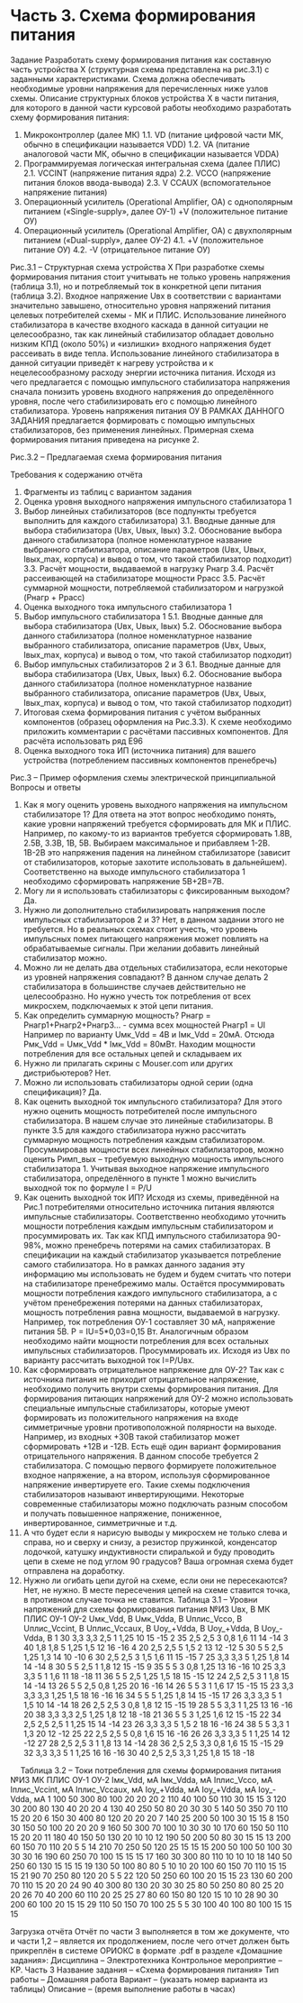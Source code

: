 # Часть 3. Схема формирования питания
Задание
Разработать схему формирования питания как составную часть устройства Х (структурная схема представлена на рис.3.1) с заданными характеристиками. Схема должна обеспечивать необходимые уровни напряжения для перечисленных ниже узлов схемы.
Описание структурных блоков устройства Х в части питания, для которого в данной части курсовой работы необходимо разработать схему формирования питания: 
1.	Микроконтроллер (далее МК)
1.1.	VD (питание цифровой части МК, обычно в спецификации называется VDD)
1.2.	VA (питание аналоговой части МК, обычно в спецификации называется VDDA)
2.	Программируемая логическая интегральная схема (далее ПЛИС)
2.1.	VCCINT (напряжение питания ядра)
2.2.	VCCO (напряжение питания блоков ввода-вывода)
2.3.	V CCAUX (вспомогательное напряжение питания)
3.	Операционный усилитель (Operational Amplifier, OA) с однополярным питанием («Single-supply», далее ОУ-1)
+V (положительное питание ОУ)
4.	Операционный усилитель (Operational Amplifier, OA)  с двухполярным питанием («Dual-supply», далее ОУ-2)
4.1.	+V (положительное питание ОУ)
4.2.	-V (отрицательное питание ОУ)

 
Рис.3.1 – Структурная схема устройства X
При разработке схемы формирования питания стоит учитывать не только уровень напряжения (таблица 3.1), но и потребляемый ток в конкретной цепи питания (таблица 3.2).
Входное напряжение Uвх в соответствии с вариантами значительно завышено, относительно уровня напряжений питания целевых потребителей схемы - МК и ПЛИС.  Использование линейного стабилизатора в качестве входного каскада в данной ситуации не целесообразно, так как линейный стабилизатор обладает довольно низким КПД (около 50%) и «излишки» входного напряжения будет рассеивать в виде тепла. Использование линейного стабилизатора в данной ситуации приведёт к нагреву устройства и к нецелесообразному расходу энергии источника питания. Исходя из чего предлагается с помощью импульсного стабилизатора напряжения сначала понизить уровень входного напряжения до определённого уровня, после чего стабилизировать его с помощью линейного стабилизатора.
Уровень напряжения питания ОУ В РАМКАХ ДАННОГО ЗАДАНИЯ предлагается формировать с помощью импульсных стабилизаторов, без применения линейных.
Примерная схема формирования питания приведена на рисунке 2.

 
Рис.3.2 – Предлагаемая схема формирования питания

	 

 
Требования к содержанию отчёта
1.	Фрагменты из таблиц с вариантом задания
2.	Оценка уровня выходного напряжения импульсного стабилизатора 1
3.	Выбор линейных стабилизаторов (все подпункты требуется выполнить для каждого стабилизатора)
3.1.	Вводные данные для выбора стабилизатора (Uвх, Uвых, Iвых)
3.2.	Обоснование выбора данного стабилизатора (полное номенклатурное название выбранного стабилизатора, описание параметров (Uвх, Uвых, Iвых_max, корпуса) и вывод о том, что такой стабилизатор подходит)
3.3.	Расчёт мощности, выдаваемой в нагрузку Pнагр
3.4.	Расчёт рассеивающей на стабилизаторе мощности Pрасс
3.5.	Расчёт суммарной мощности, потребляемой стабилизатором и нагрузкой (Pнагр + Pрасс)
4.	Оценка выходного тока импульсного стабилизатора 1
5.	Выбор импульсного стабилизатора 1
5.1.	Вводные данные для выбора стабилизатора (Uвх, Uвых, Iвых)
5.2.	Обоснование выбора данного стабилизатора (полное номенклатурное название выбранного стабилизатора, описание параметров (Uвх, Uвых, Iвых_max, корпуса) и вывод о том, что такой стабилизатор подходит)
6.	Выбор импульсных стабилизаторов 2 и 3
6.1.	Вводные данные для выбора стабилизатора (Uвх, Uвых, Iвых)
6.2.	Обоснование выбора данного стабилизатора (полное номенклатурное название выбранного стабилизатора, описание параметров (Uвх, Uвых, Iвых_max, корпуса) и вывод о том, что такой стабилизатор подходит)
7.	Итоговая схема формирования питания с учётом выбранных компонентов (образец оформления на Рис.3.3). К схеме необходимо приложить комментарии с расчётами пассивных компонентов. Для расчёта использовать ряд E96
8.	Оценка выходного тока ИП (источника питания) для вашего устройства (потреблением пассивных компонентов пренебречь)
 
Рис.3 – Пример оформления схемы электрической принципиальной
Вопросы и ответы
1.	Как я могу оценить уровень выходного напряжения на импульсном стабилизаторе 1?
Для ответа на этот вопрос необходимо понять, какие уровни напряжений требуется сформировать для МК и ПЛИС. Например, по какому-то из вариантов требуется сформировать 1.8В, 2.5В, 3.3В, 1В, 5В. Выбираем максимальное и прибавляем 1-2В. 1В-2В это напряжения падения на линейном стабилизаторе (зависит от стабилизаторов, которые захотите использовать в дальнейшем). Соответственно на выходе импульсного стабилизатора 1 необходимо сформировать напряжение 5В+2В=7В.
2.	Могу ли я использовать стабилизаторы с фиксированным выходом?
Да.
3.	Нужно ли дополнительно стабилизировать напряжения после импульсных стабилизаторов 2 и 3?
Нет, в данном задании этого не требуется. Но в реальных схемах стоит учесть, что уровень импульсных помех питающего напряжения может повлиять на обрабатываемые сигналы. При желании добавить линейный стабилизатор можно. 
4.	Можно ли не делать два отдельных стабилизатора, если некоторые из уровней напряжения совпадают?
В данном случае делать 2 стабилизатора в большинстве случаев действительно не целесообразно. Но нужно учесть ток потребления от всех микросхем, подключаемых к этой цепи питания.
5.	Как определить суммарную мощность?
Pнагр = Pнагр1+Pнагр2+Pнагр3… - сумма всех мощностей
Pнагр1 = UI
Например по варианту Uмк_Vdd = 4В и Iмк_Vdd = 20мА.
Отсюда Pмк_Vdd = Uмк_Vdd * Iмк_Vdd = 80мВт.
Находим мощности потребления для все остальных цепей и складываем их
6.	Нужно ли прилагать скрины с Mouser.com или других дистрибьютеров?
Нет.
7.	Можно ли использовать стабилизаторы одной серии (одна спецификация)?
Да.
8.	Как оценить выходной ток импульсного стабилизатора?
Для этого нужно оценить мощность потребителей после импульсного стабилизатора. В нашем случае это линейные стабилизаторы. В пункте 3.5 для каждого стабилизатора нужно рассчитать суммарную мощность потребления каждым стабилизатором. Просуммировав мощности всех линейных стабилизаторов, можно оценить Pимп_вых – требуемую выходную мощность импульсного стабилизатора 1. Учитывая выходное напряжение импульсного стабилизатора, определённого в пункте 1 можно вычислить выходной ток по формуле I = P/U
9.	Как оценить выходной ток ИП?
Исходя из схемы, приведённой на Рис.1 потребителями относительно источника питания являются импульсные стабилизаторы. Соответственно необходимо уточнить мощности потребления каждым импульсным стабилизатором и просуммировать их. Так как КПД импульсного стабилизатора 90-98%, можно пренебречь потерями на самих стабилизаторах. В спецификации на каждый стабилизатор указывается потребление самого стабилизатора. Но в рамках данного задания эту информацию мы использовать не будем и будем считать что потери на стабилизаторе пренебрежимо малы. Остаётся просуммировать мощности потребления каждого импульсного стабилизатора, а с учётом пренебрежения потерями на данных стабилизаторах, мощность потребления равна мощности, выдаваемой в нагрузку. Например, ток потребления ОУ-1 составляет 30 мА, напряжение питания 5В. P = IU=5*0,03=0,15 Вт. Аналогичным образом необходимо найти мощности потребления для всех остальных импульсных стабилизаторов. Просуммировать их. Исходя из Uвх по варианту рассчитать выходной ток I=P/Uвх.
10.	Как сформировать отрицательное напряжение для ОУ-2?
Так как с источника питания не приходит отрицательное напряжение, необходимо получить внутри схемы формирования питания. Для формирования питающих напряжений для ОУ-2 можно использовать специальные импульсные стабилизаторы, которые умеют формировать из положительного напряжения на входе симметричные уровни противоположной полярности на выходе. Например, из входных +30В такой стабилизатор может сформировать +12В и -12В.
Есть ещё один вариант формирования отрицательного напряжения. В данном способе требуется 2 стабилизатора. С помощью первого формируете положительное входное напряжение, а на втором, используя сформированное напряжение инвертируете его. Такие схемы подключения стабилизаторов называют инвертирующими. Некоторые современные стабилизаторы можно подключать разным способом и получать повышенное напряжение, пониженное, инвертированное, симметричные и т.д.
11.	А что будет если я нарисую выводы у микросхем не только слева и справа, но и сверху и снизу, а резистор пружинкой, конденсатор лодочкой, катушку индуктивности спиралькой и буду проводить цепи в схеме не под углом 90 градусов?
Ваша огромная схема будет отправлена на доработку.
12.	Нужно ли огибать цепи дугой на схеме, если они не пересекаются?
Нет, не нужно. В месте пересечения цепей на схеме ставится точка, в противном случае точка не ставится.
Таблица 3.1 – Уровни напряжений для схемы формирования питания
№ИЗ	Uвх, В	МК	ПЛИС	ОУ-1	ОУ-2
		Uмк_Vdd, В	Uмк_Vdda, В	Uплис_Vcco, В	Uплис_Vccint, В	Uплис_Vccaux, В	Uоу_+Vdda, В	Uоу_+Vdda, В	Uоу_-Vdda, В
1	30	3,3	3,3	2,5	1	1,25	10	15	-15
2	35	2,5	2,5	3	0,8	1,6	11	14	-14
3	40	1,8	1,8	5	1,25	1,5	12	16	-16
4	20	2,5	2,5	5	1,5	2	13	12	-12
5	30	5	5	2,5	1,25	1,3	14	10	-10
6	30	2,5	2,5	3	1,5	1,6	11	15	-15
7	25	3,3	3,3	5	1,25	1,8	14	14	-14
8	30	5	5	2,5	1	1,8	12	15	-15
9	35	5	5	3	0,8	1,25	13	16	-16
10	25	3,3	3,3	5	1	1,6	11	18	-18
11	36	5	5	2,5	1,25	1,5	18	15	-15
12	24	2,5	2,5	3	1	1,8	15	14	-14
13	26	5	5	2,5	0,8	1,25	20	16	-16
14	26	5	5	3	1	1,6	17	15	-15
15	23	3,3	3,3	3,3	1,25	1,5	18	16	-16
16	34	5	5	5	1,25	1,8	14	15	-15
17	26	3,3	3,3	5	1	1,5	10	14	-14
18	26	2,5	2,5	3	0,8	1,8	12	15	-15
19	28	5	5	3,3	1	1,25	13	16	-16
20	38	3,3	3,3	2,5	1,25	1,8	12	18	-18
21	36	5	5	3	1,25	1,6	12	15	-15
22	34	2,5	2,5	2,5	1	1,25	15	14	-14
23	26	3,3	3,3	5	1,5	2	18	16	-16
24	38	5	5	3,3	1	1,3	20	12	-12
25	22	2,5	2,5	5	0,8	1,6	15	16	-16
26	26	3,3	3,3	5	1	1,25	14	12	-12
27	28	2,5	2,5	3	1	1,8	13	14	-14
28	36	2,5	2,5	3,3	0,8	1,6	15	15	-15
29	32	3,3	3,3	5	1	1,25	16	16	-16
30	40	2,5	2,5	3,3	1,25	1,8	15	18	-18

 
Таблица 3.2 – Токи потребления для схемы формирования питания
№ИЗ	МК	ПЛИС	ОУ-1	ОУ-2
	Iмк_Vdd, мА	Iмк_Vdda, мА	Iплис_Vcco, мА	Iплис_Vccint, мА	Iплис_Vccaux, мА	Iоу_+Vdda, мА	Iоу_+Vdda, мА	Iоу_-Vdda, мА
1	100	50	300	80	100	20	20	20
2	110	40	100	50	110	30	15	15
3	120	30	200	80	130	40	20	20
4	130	40	250	50	80	20	30	30
5	140	50	350	70	110	15	20	20
6	150	30	400	80	120	20	20	20
7	140	25	200	50	100	30	15	15
8	150	30	150	50	100	20	20	20
9	160	50	300	70	100	10	30	30
10	170	60	150	50	110	15	20	20
11	180	40	150	50	130	20	10	10
12	190	50	200	50	80	30	15	15
13	200	60	150	70	110	20	5	5
14	210	70	250	50	120	25	15	15
15	200	50	100	50	100	30	30	30
16	190	60	250	70	100	15	15	15
17	160	30	300	80	110	10	10	10
18	140	50	250	60	130	15	15	15
19	130	50	100	80	80	5	10	10
20	100	60	150	70	110	15	15	15
21	90	70	250	80	120	20	5	5
22	120	50	250	60	100	20	15	15
23	130	60	200	70	110	15	20	20
24	90	40	300	80	130	20	30	30
25	80	50	250	80	80	25	20	20
26	70	40	200	60	110	20	25	25
27	80	60	150	80	120	15	10	10
28	90	30	200	60	100	20	15	15
29	110	50	150	70	100	25	5	5
30	100	40	100	80	100	15	15	15

Загрузка отчёта 
Отчёт по части 3 выполняется в том же документе, что и части 1,2 – является их продолжением, после чего отчет должен быть прикреплён в системе ОРИОКС в формате .pdf в разделе «Домашние задания»:
Дисциплина – Электротехника
Контрольное мероприятие – КР. Часть 3
Название задания – «Схема формирования питания»
Тип работы – Домашняя работа
Вариант – (указать номер варианта из таблицы)
Описание – (время выполнение работы в часах)
